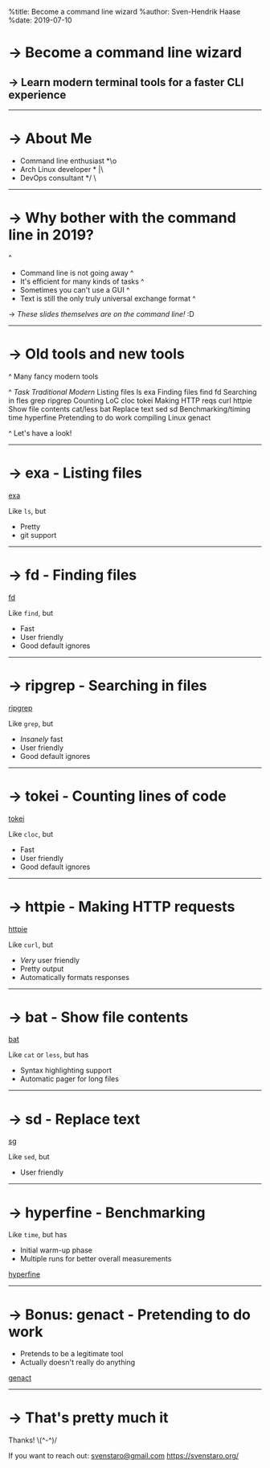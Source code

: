 %title: Become a command line wizard
%author: Sven-Hendrik Haase
%date: 2019-07-10

-> Become a command line wizard
===============================

-> Learn modern terminal tools for a faster CLI experience
----------------------------------------------------------

---

-> About Me
===========

* Command line enthusiast   *\\o
* Arch Linux developer      * |\\
* DevOps consultant         */ \\

---

-> Why bother with the command line in 2019?
============================================

^
* Command line is not going away
^
* It's efficient for many kinds of tasks
^
* Sometimes you can't use a GUI
^
* Text is still the only truly universal exchange format
^

-> *These slides themselves are on the command line!* :D

---

-> Old tools and new tools
==========================

^
Many fancy modern tools

^
_*Task                    Traditional     Modern*_
Listing files           ls              exa
Finding files           find            fd
Searching in fles       grep            ripgrep
Counting LoC            cloc            tokei
Making HTTP reqs        curl            httpie
Show file contents      cat/less        bat
Replace text            sed             sd
Benchmarking/timing     time            hyperfine
Pretending to do work   compiling Linux genact

^
Let's have a look!

---

-> exa - Listing files
======================

[exa](https://github.com/ogham/exa)

Like `ls`, but
* Pretty
* git support

---

-> fd - Finding files
=====================

[fd](https://github.com/sharkdp/fd)

Like `find`, but
* Fast
* User friendly
* Good default ignores

---

-> ripgrep - Searching in files
===============================

[ripgrep](https://github.com/BurntSushi/ripgrep)

Like `grep`, but
* *Insanely* fast
* User friendly
* Good default ignores

---

-> tokei - Counting lines of code
=================================

[tokei](https://github.com/XAMPPRocky/tokei)

Like `cloc`, but
* Fast
* User friendly
* Good default ignores

---

-> httpie - Making HTTP requests
================================

[httpie](https://httpie.org/)

Like `curl`, but
* *Very* user friendly
* Pretty output
* Automatically formats responses

---

-> bat - Show file contents
===========================

[bat](https://github.com/sharkdp/bat)

Like `cat` or `less`, but has
* Syntax highlighting support
* Automatic pager for long files

---

-> sd - Replace text
====================

[sg](https://github.com/chmln/sd)

Like `sed`, but
* User friendly

---

-> hyperfine - Benchmarking
===========================

Like `time`, but has
* Initial warm-up phase
* Multiple runs for better overall measurements

[hyperfine](https://github.com/sharkdp/hyperfine)

---

-> Bonus: genact - Pretending to do work
========================================

* Pretends to be a legitimate tool
* Actually doesn't really do anything

[genact](https://github.com/svenstaro/genact)

---

-> That's pretty much it
========================

Thanks! \\(^-^)/

If you want to reach out:
svenstaro@gmail.com
https://svenstaro.org/
